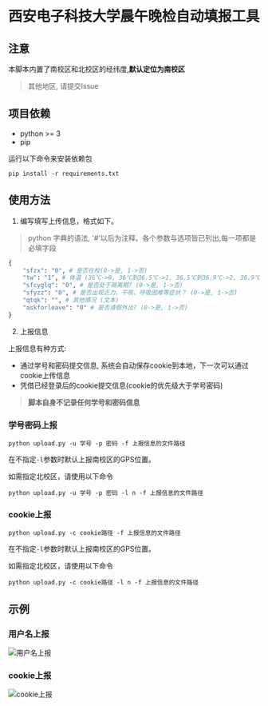 # 西安电子科技大学晨午晚检自动填报工具

## 注意
本脚本内置了南校区和北校区的经纬度,**默认定位为南校区**

> 其他地区, 请提交Issue
## 项目依赖
* python >= 3
* pip

运行以下命令来安装依赖包

```shell script
pip install -r requirements.txt
```

## 使用方法
1. 编写填写上传信息，格式如下。
> python 字典的语法, '#'以后为注释。各个参数与选项皆已列出,每一项都是必填字段
```python
{
    "sfzx": "0", # 是否在校(0->是, 1->否)
    "tw": "1", # 体温 (36℃->0, 36℃到36.5℃->1, 36.5℃到36.9℃->2, 36.9℃到37℃.3->3, 37.3℃到38℃->4, 38℃到38.5℃->5, 38.5℃到39℃->6, 39℃到40℃->7, 40℃以上->8)
    "sfcyglq": "0", # 是否处于隔离期? (0->是, 1->否)
    "sfyzz": "0", # 是否出现乏力、干咳、呼吸困难等症状？ (0->是, 1->否)
    "qtqk": "", # 其他情况 (文本)
    "askforleave": "0" # 是否请假外出? (0->是, 1->否)
}
```
2. 上报信息

上报信息有种方式: 
* 通过学号和密码提交信息, 系统会自动保存cookie到本地，下一次可以通过cookie上传信息 
* 凭借已经登录后的cookie提交信息(cookie的优先级大于学号密码)
> **脚本自身不记录任何学号和密码信息**

### 学号密码上报

```shell script
python upload.py -u 学号 -p 密码 -f 上报信息的文件路径
```

在不指定`-l`参数时默认上报南校区的GPS位置。

如需指定北校区，请使用以下命令

```shell script
python upload.py -u 学号 -p 密码 -l n -f 上报信息的文件路径
```

### cookie上报
```shell script
python upload.py -c cookie路径 -f 上报信息的文件路径
```

在不指定`-l`参数时默认上报南校区的GPS位置。

如需指定北校区，请使用以下命令

```shell script
python upload.py -c cookie路径 -l n -f 上报信息的文件路径
```

## 示例

### 用户名上报

![用户名上报](https://ning-wang.oss-cn-beijing.aliyuncs.com/blog-imags/用户名上报.gif)

### cookie上报

![cookie上报](https://ning-wang.oss-cn-beijing.aliyuncs.com/blog-imags/cookie上报.gif)
